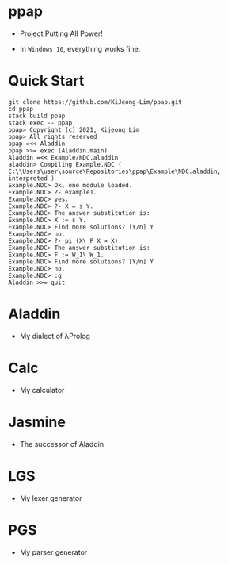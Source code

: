# ppap

- Project Putting All Power!

- In `Windows 10`, everything works fine.

# Quick Start

```
git clone https://github.com/KiJeong-Lim/ppap.git
cd ppap
stack build ppap
stack exec -- ppap
ppap> Copyright (c) 2021, Kijeong Lim
ppap> All rights reserved
ppap =<< Aladdin     
ppap >>= exec (Aladdin.main)
Aladdin =<< Example/NDC.aladdin 
aladdin> Compiling Example.NDC ( C:\\Users\user\source\Repositories\ppap\Example\NDC.aladdin, interpreted )
Example.NDC> Ok, one module loaded.
Example.NDC> ?- example1.
Example.NDC> yes.
Example.NDC> ?- X = s Y.
Example.NDC> The answer substitution is:
Example.NDC> X := s Y.
Example.NDC> Find more solutions? [Y/n] Y
Example.NDC> no.
Example.NDC> ?- pi (X\ F X = X). 
Example.NDC> The answer substitution is:
Example.NDC> F := W_1\ W_1.
Example.NDC> Find more solutions? [Y/n] Y
Example.NDC> no.
Example.NDC> :q
Aladdin >>= quit
```

# Aladdin

- My dialect of λProlog

# Calc

- My calculator

# Jasmine

- The successor of Aladdin

# LGS

- My lexer generator

# PGS

- My parser generator
